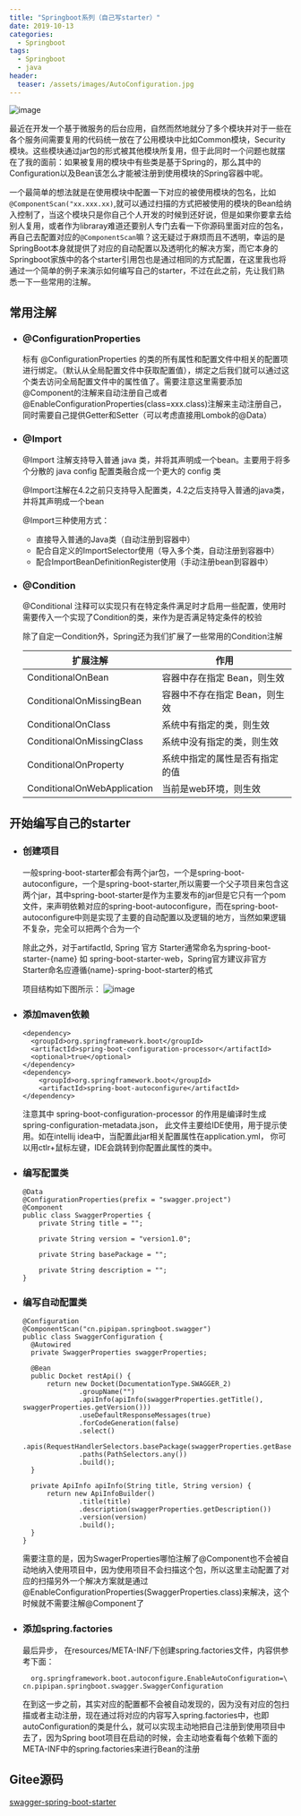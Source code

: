 ```yaml
---
title: "Springboot系列（自己写starter）"
date: 2019-10-13
categories:
  - Springboot
tags:
  - Springboot
  - java
header:
  teaser: /assets/images/AutoConfiguration.jpg
---
```

![image](/assets/images/AutoConfiguration.jpg)

最近在开发一个基于微服务的后台应用，自然而然地就分了多个模块并对于一些在各个服务间需要复用的代码统一放在了公用模块中比如Common模块，Security模块。这些模块通过jar包的形式被其他模块所复用，但于此同时一个问题也就摆在了我的面前：如果被复用的模块中有些类是基于Spring的，那么其中的Configuration以及Bean该怎么才能被注册到使用模块的Spring容器中呢。

一个最简单的想法就是在使用模块中配置一下对应的被使用模块的包名，比如```@ComponentScan("xx.xxx.xx)```,就可以通过扫描的方式把被使用的模块的Bean给纳入控制了，当这个模块只是你自己个人开发的时候到还好说，但是如果你要拿去给别人复用，或者作为libraray难道还要别人专门去看一下你源码里面对应的包名，再自己去配置对应的```@ComponentScan```嘛？这无疑过于麻烦而且不透明，幸运的是SpringBoot本身就提供了对应的自动配置以及透明化的解决方案，而它本身的Springboot家族中的各个starter引用包也是通过相同的方式配置，在这里我也将通过一个简单的例子来演示如何编写自己的starter，不过在此之前，先让我们熟悉一下一些常用的注解。

## 常用注解
- ### @ConfigurationProperties
     
  标有 @ConfigurationProperties 的类的所有属性和配置文件中相关的配置项进行绑定。（默认从全局配置文件中获取配置值），绑定之后我们就可以通过这个类去访问全局配置文件中的属性值了。需要注意这里需要添加@Component的注解来自动注册自己或者@EnableConfigurationProperties(class=xxx.class)注解来主动注册自己，同时需要自己提供Getter和Setter（可以考虑直接用Lombok的@Data）

- ### @Import

  @Import 注解支持导入普通 java 类，并将其声明成一个bean。主要用于将多个分散的 java config 配置类融合成一个更大的 config 类

  @Import注解在4.2之前只支持导入配置类，4.2之后支持导入普通的java类，并将其声明成一个bean

  @Import三种使用方式：
  - 直接导入普通的Java类（自动注册到容器中）
  - 配合自定义的ImportSelector使用（导入多个类，自动注册到容器中）
  - 配合ImportBeanDefinitionRegister使用（手动注册bean到容器中）

- ### @Condition

  @Conditional 注释可以实现只有在特定条件满足时才启用一些配置，使用时需要传入一个实现了Condition的类，来作为是否满足特定条件的校验

  除了自定一Condition外，Spring还为我们扩展了一些常用的Condition注解

  |扩展注解|作用|
  |---|---|
  |ConditionalOnBean|容器中存在指定 Bean，则生效|
  |ConditionalOnMissingBean|容器中不存在指定 Bean，则生效|
  |ConditionalOnClass|系统中有指定的类，则生效|
  |ConditionalOnMissingClass|系统中没有指定的类，则生效|
  |ConditionalOnProperty|系统中指定的属性是否有指定的值|
  |ConditionalOnWebApplication|当前是web环境，则生效|

## 开始编写自己的starter

- ### 创建项目
  一般spring-boot-starter都会有两个jar包，一个是spring-boot-autoconfigure，一个是spring-boot-starter,所以需要一个父子项目来包含这两个jar，其中spring-boot-starter是作为主要发布的jar但是它只有一个pom文件，来声明依赖对应的spring-boot-autoconfigure，而在spring-boot-autoconfigure中则是实现了主要的自动配置以及逻辑的地方，当然如果逻辑不复杂，完全可以把两个合为一个

  除此之外，对于artifactId, Spring 官方 Starter通常命名为spring-boot-starter-{name} 如 spring-boot-starter-web，Spring官方建议非官方Starter命名应遵循{name}-spring-boot-starter的格式

  项目结构如下图所示：
  ![image](/assets/images/starter项目结构.png)

- ### 添加maven依赖
  ```
  <dependency>
    <groupId>org.springframework.boot</groupId>
    <artifactId>spring-boot-configuration-processor</artifactId>
    <optional>true</optional>
  </dependency>
  <dependency>
      <groupId>org.springframework.boot</groupId>
      <artifactId>spring-boot-autoconfigure</artifactId>
  </dependency>
  ```
  注意其中 spring-boot-configuration-processor 的作用是编译时生成spring-configuration-metadata.json， 此文件主要给IDE使用，用于提示使用。如在intellij idea中，当配置此jar相关配置属性在application.yml， 你可以用ctlr+鼠标左键，IDE会跳转到你配置此属性的类中。

- ### 编写配置类
  ```
  @Data
  @ConfigurationProperties(prefix = "swagger.project")
  @Component
  public class SwaggerProperties {
      private String title = "";

      private String version = "version1.0";

      private String basePackage = "";

      private String description = "";
  }
  ```

- ### 编写自动配置类
  ```
  @Configuration
  @ComponentScan("cn.pipipan.springboot.swagger")
  public class SwaggerConfiguration {
    @Autowired
    private SwaggerProperties swaggerProperties;

    @Bean
    public Docket restApi() {
        return new Docket(DocumentationType.SWAGGER_2)
                .groupName("")
                .apiInfo(apiInfo(swaggerProperties.getTitle(), swaggerProperties.getVersion()))
                .useDefaultResponseMessages(true)
                .forCodeGeneration(false)
                .select()
                .apis(RequestHandlerSelectors.basePackage(swaggerProperties.getBasePackage()))
                .paths(PathSelectors.any())
                .build();
    }

    private ApiInfo apiInfo(String title, String version) {
        return new ApiInfoBuilder()
                .title(title)
                .description(swaggerProperties.getDescription())
                .version(version)
                .build();
    }
  }
  ```
  需要注意的是，因为SwagerProperties哪怕注解了@Component也不会被自动地纳入使用项目中，因为使用项目不会扫描这个包，所以这里主动配置了对应的扫描另外一个解决方案就是通过@EnableConfigurationProperties(SwaggerProperties.class)来解决，这个时候就不需要注解@Component了

- ### 添加spring.factories
  最后异步， 在resources/META-INF/下创建spring.factories文件，内容供参考下面：
  ```
    org.springframework.boot.autoconfigure.EnableAutoConfiguration=\
  cn.pipipan.springboot.swagger.SwaggerConfiguration
  ```
  在到这一步之前，其实对应的配置都不会被自动发现的，因为没有对应的包扫描或者主动注册，现在通过将对应的内容写入spring.factories中，也即autoConfiguration的类是什么，就可以实现主动地把自己注册到使用项目中去了，因为Spring boot项目在启动的时候，会主动地查看每个依赖下面的META-INF中的spring.factories来进行Bean的注册

## Gitee源码
[swagger-spring-boot-starter](https://gitee.com/ssingularity/swagger-spring-boot-starter)